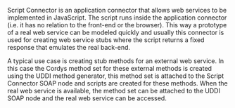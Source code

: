 Script Connector is an application connector that allows web services to be implemented in JavaScript. The script runs inside the application connector (i.e. it has no relation to the front-end or the browser). This way a prototype of a real web service can be modeled quickly and usually this connector is used for creating web service stubs where the script returns a fixed response that emulates the real back-end.

A typical use case is creating stub methods for an external web service. In this case the Cordys method set for these external methods is created using the UDDI method generator, this method set is attached to the Script Connector SOAP node and scripts are created for these methods. When the real web service is available, the method set can be attached to the UDDI SOAP node and the real web service can be accessed.